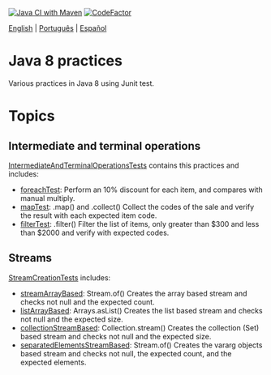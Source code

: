 [![Java CI with Maven](https://github.com/lucas-gio/pruebasJava8/actions/workflows/maven.yml/badge.svg)](https://github.com/lucas-gio/pruebasJava8/actions/workflows/maven.yml)
[![CodeFactor](https://www.codefactor.io/repository/github/lucas-gio/pruebasjava8/badge)](https://www.codefactor.io/repository/github/lucas-gio/pruebasjava8)

<p>
  <a href="#">English</a> |
  <a href="https://github.com/lucas-gio/pruebasJava8/tree/main/lang/pt/README.md">Português</a> |
   <a href="https://github.com/lucas-gio/pruebasJava8/tree/main/lang/es/README.md/">Español</a> 
</p>

# Java 8 practices

Various practices in Java 8 using Junit test.

# Topics

## Intermediate and terminal operations

[IntermediateAndTerminalOperationsTests](https://github.com/lucas-gio/pruebasJava8/blob/main/src/test/java/practices/IntermediateAndTerminalOperationsTests.java)
contains this practices and includes:

* [foreachTest](): Perform an 10% discount for each item, and compares with manual multiply.
* [mapTest](): .map() and .collect() Collect the codes of the sale and verify the result with each expected item code.
* [filterTest](): .filter() Filter the list of items, only greater than $300 and less than $2000 and verify with
  expected codes.

## Streams

[StreamCreationTests](https://github.com/lucas-gio/pruebasJava8/blob/main/src/test/java/practices/StreamCreationTests.java)
includes:

* [streamArrayBased](): Stream.of() Creates the array based stream and checks not null and the expected count.
* [listArrayBased](): Arrays.asList() Creates the list based stream and checks not null and the expected size.
* [collectionStreamBased](): Collection.stream() Creates the collection (Set) based stream and checks not null and the
  expected size.
* [separatedElementsStreamBased](): Stream.of() Creates the vararg objects based stream and checks not null, the
  expected count, and the expected elements.
